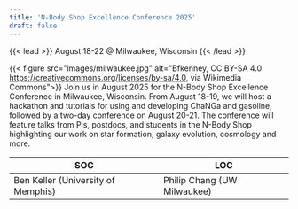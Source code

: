 ```yaml
---
title: 'N-Body Shop Excellence Conference 2025'
draft: false
---
```

{{< lead >}}
August 18-22 @ Milwaukee, Wisconsin
{{< /lead >}}

{{< figure src="images/milwaukee.jpg" alt="Bfkenney, CC BY-SA 4.0 <https://creativecommons.org/licenses/by-sa/4.0>, via Wikimedia Commons">}}
Join us in August 2025 for the N-Body Shop Excellence Conference in Milwaukee, Wisconsin. From August 18-19, we will host a hackathon and
tutorials for using and developing ChaNGa and gasoline, followed by a two-day conference on August 20-21. The conference will feature talks 
from PIs, postdocs, and students in the N-Body Shop highlighting our work on star formation, galaxy evolution, cosmology and more.

| __SOC__ | __LOC__ |
| ------- | ------- |
| Ben Keller (University of Memphis) | Philip Chang (UW Milwaukee) |